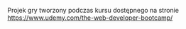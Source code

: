 Projek gry tworzony podczas kursu dostępnego na stronie https://www.udemy.com/the-web-developer-bootcamp/ 
